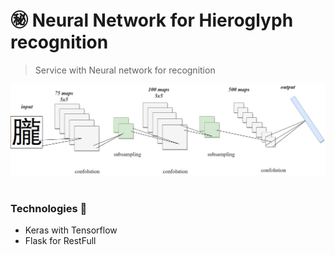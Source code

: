 # :secret: Neural Network for Hieroglyph recognition 
> Service with Neural network for recognition  
 >
 ![enter image description here](https://github.com/ElinaValieva/chinese-hieroglyph-recognition/blob/master/neural_network/%D0%B4%D0%B8%D0%BF%D0%BB%D0%BE%D0%BC_8.png)
&nbsp;
### Technologies :hammer:  
   - Keras with Tensorflow  
   - Flask for RestFull  
